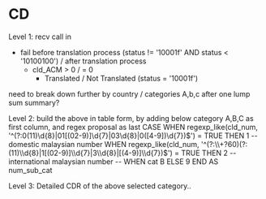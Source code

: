 # CD
Level 1:
recv call in	
- fail before translation process (status != '10001f' AND status < '10100100') 
	/ after translation process 
	- cld_ACM > 0 / = 0 
		- Translated / Not Translated (status = '10001f')


need to break down further by country / categories A,b,c after one lump sum summary?

 Level 2:
build the above in table form, by adding below category A,B,C as first column, and regex proposal as last
	CASE 
		WHEN regexp_like(cld_num, '^(?:0(11)\\d{8}|01[(02-9)]\\d{7}|03\\d{8}|0([4-9])\\d{7})$') = TRUE THEN 1 -- domestic malaysian number 
		WHEN regexp_like(cld_num, '^(?:\\+?60)(?:(11)\\d{8}|1[(02-9)]\\d{7}|3\\d{8}|[(4-9)]\\d{7})$') = TRUE THEN 2 -- international malaysian number 
		-- WHEN cat B 
		ELSE 9 
	END AS num_sub_cat



 Level 3:
Detailed CDR of the above selected category..
